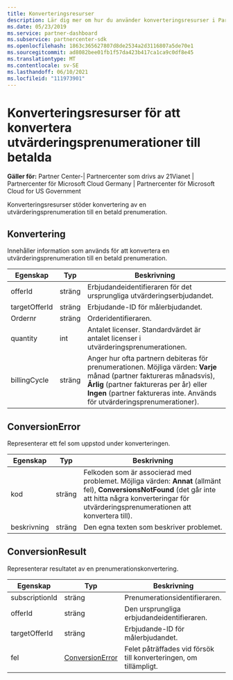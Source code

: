 ```yaml
---
title: Konverteringsresurser
description: Lär dig mer om hur du använder konverteringsresurser i Partnercenter-API:et för att konvertera en utvärderingsprenumeration till en betald prenumeration.
ms.date: 05/23/2019
ms.service: partner-dashboard
ms.subservice: partnercenter-sdk
ms.openlocfilehash: 1863c365627807d8de2534a2d3116807a5de70e1
ms.sourcegitcommit: ad8082bee01fb1f57da423b417ca1ca9c0df8e45
ms.translationtype: MT
ms.contentlocale: sv-SE
ms.lasthandoff: 06/10/2021
ms.locfileid: "111973901"
---
```

# <a name="conversion-resources-to-convert-trial-subscriptions-to-paid"></a>Konverteringsresurser för att konvertera utvärderingsprenumerationer till betalda

**Gäller för:** Partner Center-| Partnercenter som drivs av 21Vianet | Partnercenter för Microsoft Cloud Germany | Partnercenter för Microsoft Cloud for US Government

Konverteringsresurser stöder konvertering av en utvärderingsprenumeration till en betald prenumeration.

## <a name="conversion"></a>Konvertering

Innehåller information som används för att konvertera en utvärderingsprenumeration till en betald prenumeration.

| Egenskap | Typ | Beskrivning |
| -------- | ---- | ----------- |
| offerId | sträng | Erbjudandeidentifieraren för det ursprungliga utvärderingserbjudandet. |
| targetOfferId | sträng | Erbjudande-ID för målerbjudandet. |
| Ordernr | sträng | Orderidentifieraren. |
| quantity | int | Antalet licenser. Standardvärdet är antalet licenser i utvärderingsprenumerationen. |
| billingCycle | sträng | Anger hur ofta partnern debiteras för prenumerationen. Möjliga värden: **Varje** månad (partner faktureras månadsvis), **Årlig** (partner faktureras per år) eller **Ingen** (partner faktureras inte. Används för utvärderingsprenumerationer). |

## <a name="conversionerror"></a>ConversionError

Representerar ett fel som uppstod under konverteringen.

| Egenskap | Typ | Beskrivning |
| -------- | ---- | ----------- |
| kod | sträng | Felkoden som är associerad med problemet. Möjliga värden: **Annat** (allmänt fel), **ConversionsNotFound** (det går inte att hitta några konverteringar för utvärderingsprenumerationen att konvertera till).
| beskrivning | sträng | Den egna texten som beskriver problemet. |

## <a name="conversionresult"></a>ConversionResult

Representerar resultatet av en prenumerationskonvertering.

| Egenskap       | Typ                                | Beskrivning                                                            |
|----------------|-------------------------------------|------------------------------------------------------------------------|
| subscriptionId | sträng                              | Prenumerationsidentifieraren.                                           |
| offerId        | sträng                              | Den ursprungliga erbjudandeidentifieraren.                                         |
| targetOfferId  | sträng                              | Erbjudande-ID för målerbjudandet.                             |
| fel          | [ConversionError](#conversionerror) | Felet påträffades vid försök till konverteringen, om tillämpligt. |